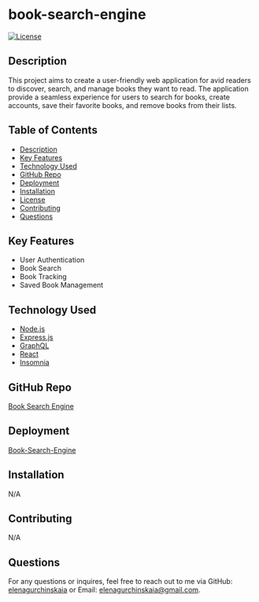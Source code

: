 # book-search-engine

[![License](https://img.shields.io/badge/License-MIT-yellow.svg)](https://opensource.org/licenses/MIT)

## Description

This project aims to create a user-friendly web application for avid readers to discover, search, and manage books they want to read. The application provide a seamless experience for users to search for books, create accounts, save their favorite books, and remove books from their lists.

## Table of Contents

- [Description](#description)
- [Key Features](#key-features)
- [Technology Used](#technology-used)
- [GitHub Repo](#github-repo)
- [Deployment](#deployment)
- [Installation](#installation)
- [License](#book-search-engine)
- [Contributing](#contributing)
- [Questions](#questions)

## Key Features

- User Authentication
- Book Search
- Book Tracking
- Saved Book Management

## Technology Used

- [Node.js](https://nodejs.org/)
- [Express.js](https://expressjs.com/)
- [GraphQL](https://www.mongodb.com/)
- [React](https://mongoosejs.com/)
- [Insomnia](https://insomnia.rest/)

## GitHub Repo

[Book Search Engine](https://github.com/elenagurchinskaia/book-search-engine)

## Deployment

[Book-Search-Engine](https://elena-book-search-01a02c50dd0b.herokuapp.com/)

## Installation

N/A

## Contributing

N/A

## Questions

For any questions or inquires, feel free to reach out to me via GitHub:
[elenagurchinskaia](https://github.com/elenagurchinskaia) or Email: elenagurchinskaia@gmail.com.
